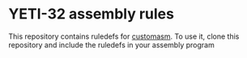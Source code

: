 # YETI-32 assembly rules
This repository contains ruledefs for [customasm](https://github.com/hlorenzi/customasm).
To use it, clone this repository and include the ruledefs in your assembly program
